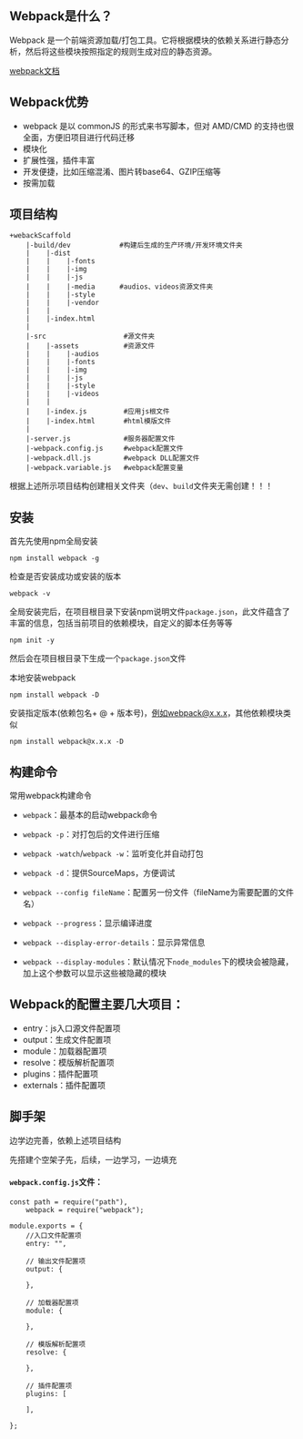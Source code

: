 ## Webpack是什么？
Webpack 是一个前端资源加载/打包工具。它将根据模块的依赖关系进行静态分析，然后将这些模块按照指定的规则生成对应的静态资源。

[webpack文档](http://webpack.github.io/docs/) 

## Webpack优势
- webpack 是以 commonJS 的形式来书写脚本，但对 AMD/CMD 的支持也很全面，方便旧项目进行代码迁移
- 模块化
- 扩展性强，插件丰富
- 开发便捷，比如压缩混淆、图片转base64、GZIP压缩等
- 按需加载

## 项目结构
```
+webackScaffold
    |-build/dev            #构建后生成的生产环境/开发环境文件夹
    |    |-dist       
    |    |    |-fonts         
    |    |    |-img
    |    |    |-js
    |    |    |-media      #audios、videos资源文件夹
    |    |    |-style
    |    |    |-vendor
    |    |    
    |    |-index.html
    |    
    |-src                   #源文件夹
    |    |-assets           #资源文件
    |    |    |-audios          
    |    |    |-fonts         
    |    |    |-img
    |    |    |-js
    |    |    |-style
    |    |    |-videos
    |    |    
    |    |-index.js         #应用js根文件
    |    |-index.html       #html模版文件
    |
    |-server.js             #服务器配置文件
    |-webpack.config.js     #webpack配置文件
    |-webpack.dll.js        #webpack DLL配置文件
    |-webpack.variable.js   #webpack配置变量
```
根据上述所示项目结构创建相关文件夹（`dev`、`build`文件夹无需创建！！！

## 安装
首先先使用npm全局安装
```
npm install webpack -g
```

检查是否安装成功或安装的版本
```
webpack -v
```

全局安装完后，在项目根目录下安装npm说明文件`package.json`，此文件蕴含了丰富的信息，包括当前项目的依赖模块，自定义的脚本任务等等
```
npm init -y
```
然后会在项目根目录下生成一个`package.json`文件

本地安装webpack
```
npm install webpack -D
```

安装指定版本(依赖包名+ @ + 版本号)，例如webpack@x.x.x，其他依赖模块类似
```
npm install webpack@x.x.x -D
```


## 构建命令
常用webpack构建命令
- `webpack`：最基本的启动webpack命令

- `webpack -p`：对打包后的文件进行压缩

- `webpack -watch`/`webpack -w`：监听变化并自动打包

- `webpack -d`：提供SourceMaps，方便调试

- `webpack --config fileName`：配置另一份文件（fileName为需要配置的文件名）

- `webpack --progress`：显示编译进度

- `webpack --display-error-details`：显示异常信息

- `webpack --display-modules`：默认情况下```node_modules```下的模块会被隐藏，加上这个参数可以显示这些被隐藏的模块

## Webpack的配置主要几大项目：
- entry：js入口源文件配置项
- output：生成文件配置项
- module：加载器配置项
- resolve：模版解析配置项
- plugins：插件配置项
- externals：插件配置项

## 脚手架
边学边完善，依赖上述项目结构

先搭建个空架子先，后续，一边学习，一边填充

#### `webpack.config.js`文件：
```
const path = require("path"),
    webpack = require("webpack");

module.exports = {
    //入口文件配置项
    entry: "",

    // 输出文件配置项
    output: {
        
    },

    // 加载器配置项
    module: {
        
    },

    // 模版解析配置项
    resolve: {

    },

    // 插件配置项
    plugins: [

    ],

};
```


